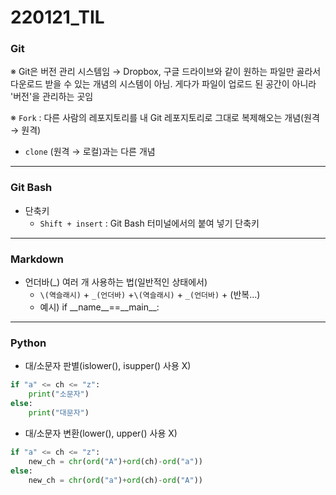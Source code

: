 # 220121_TIL

### Git

※ Git은 버전 관리 시스템임 → Dropbox, 구글 드라이브와 같이 원하는 파일만 골라서 다운로드 받을 수 있는 개념의 시스템이 아님. 게다가 파일이 업로드 된 공간이 아니라 '버전'을 관리하는 곳임

※ `Fork` : 다른 사람의 레포지토리를 내 Git 레포지토리로 그대로 복제해오는 개념(원격 → 원격)

- `clone` (원격 → 로컬)과는 다른 개념

--------------

### Git Bash

- 단축키
  - `Shift + insert` : Git Bash 터미널에서의 붙여 넣기 단축키

--------------------------

### Markdown

- 언더바(_) 여러 개 사용하는 법(일반적인 상태에서)
  - `\(역슬래시)` + `_(언더바)` +`\(역슬래시)` + `_(언더바)` + (반복...)
  - 예시) if \_\_name\_\_==\_\_main\_\_:

--------------------

### Python

- 대/소문자 판별(islower(), isupper() 사용 X)

```python
if "a" <= ch <= "z":
    print("소문자")
else:
    print("대문자")
```



- 대/소문자 변환(lower(), upper() 사용 X)

```python
if "a" <= ch <= "z":
    new_ch = chr(ord("A")+ord(ch)-ord("a"))
else:
    new_ch = chr(ord("a")+ord(ch)-ord("A"))
```

